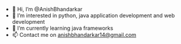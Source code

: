 - 👋 Hi, I’m @AnishBhandarkar
- 👀 I’m interested in python, java application development and web development
- 🌱 I’m currently learning java frameworks
- 📫 Contact me on anishbhandarkar14@gmail.com

<!---
AnishBhandarkar/AnishBhandarkar is a ✨ special ✨ repository because its `README.md` (this file) appears on your GitHub profile.
You can click the Preview link to take a look at your changes.
--->

